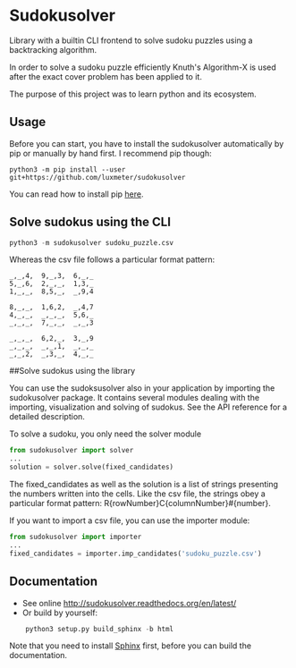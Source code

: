 # Sudokusolver

Library with a builtin CLI frontend to solve sudoku puzzles using a backtracking algorithm.

In order to solve a sudoku puzzle efficiently Knuth's Algorithm-X is used
after the exact cover problem has been applied to it.

The purpose of this project was to learn python and its ecosystem.

## Usage

Before you can start, you have to install the sudokusolver automatically by pip or manually by hand first. I recommend pip though:

```
python3 -m pip install --user git+https://github.com/luxmeter/sudokusolver
```

You can read how to install pip [here](https://pip.pypa.io/en/stable/installing.html#install-pip).

## Solve sudokus using the CLI

```python
python3 -m sudokusolver sudoku_puzzle.csv
```
Whereas the csv file follows a particular format pattern:

```
_,_,4,  9,_,3,  6,_,_
5,_,6,  2,_,_,  1,3,_
1,_,_,  8,5,_,  _,9,4

8,_,_,  1,6,2,  _,4,7
4,_,_,  _,_,_,  5,6,_
_,_,_,  7,_,_,  _,_,3

_,_,_,  6,2,_,  3,_,9
_,_,_,  _,_,1,  _,_,_
_,_,2,  _,3,_,  4,_,_
```

##Solve sudokus using the library

You can use the sudoksusolver also in your application by importing the sudokusolver package. It contains several modules dealing with the importing, visualization and solving of sudokus. See the API reference for a detailed description.

To solve a sudoku, you only need the solver module

```python
from sudokusolver import solver
...
solution = solver.solve(fixed_candidates)
```

The fixed_candidates as well as the solution is a list of strings presenting the numbers written into the cells. Like the csv file, the strings obey a particular format pattern: R{rowNumber}C{columnNumber}#{number}.

If you want to import a csv file, you can use the importer module:

```python
from sudokusolver import importer
...
fixed_candidates = importer.imp_candidates('sudoku_puzzle.csv')
```

Documentation
-----------------------

* See online http://sudokusolver.readthedocs.org/en/latest/
* Or build by yourself:

```python
    python3 setup.py build_sphinx -b html
```

Note that you need  to install [Sphinx](http://sphinx-doc.org/) first, before you can build the documentation.
